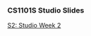 <!-- # petermonky.github.io -->

### CS1101S Studio Slides

<a href="https://petermonky.github.io/slides/cs1101s/s2/" onclick="window.open('https://petermonky.github.io/slides/cs1101s/s2/', '_self');">S2: Studio Week 2</a>
